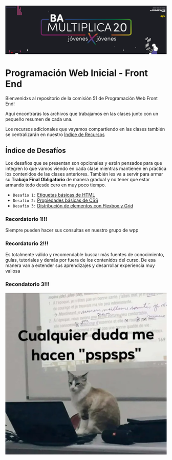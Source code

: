 ![MasterHead](https://github.com/Jebushdd/BAM23_Programacion_Web/blob/source/readme_raiz/banner_bam.png?raw=true)


# Programación Web Inicial - Front End
Bienvenidxs al repositorio de la comisión 51 de Programación Web Front End!

Aquí encontrarás los archivos que trabajamos en las clases junto con un pequeño resumen de cada una.

Los recursos adicionales que vayamos compartiendo en las clases también se centralizarán en nuestro [Índice de Recursos](https://docs.google.com/spreadsheets/d/1qTD-oE0zDPxyS6qPnck0lQj98dDs0wCrl0K7P7tj2hs)

## Índice de Desafíos
Los desafíos que se presentan son opcionales y están pensados para que integren lo que vamos viendo en cada clase mientras mantienen en práctica los contenidos de las clases anteriores. También les va a servir para armar su **Trabajo Final Obligatorio** de manera gradual y no tener que estar armando todo desde cero en muy poco tiempo.

- ```Desafío 1:``` [Etiquetas básicas de HTML](https://github.com/Jebushdd/BAM23_Programacion_Web/tree/main/clase02)
- ```Desafío 2:``` [Propiedades básicas de CSS](https://github.com/Jebushdd/BAM23_Programacion_Web/tree/main/clase04)
- ```Desafío 3:``` [Distribución de elementos con Flexbox y Grid](https://github.com/Jebushdd/BAM23_Programacion_Web/tree/main/clase06)

### Recordatorio 1!!! 
Siempre pueden hacer sus consultas en nuestro grupo de wpp
### Recordatorio 2!!!
Es totalmente válido y recomendable buscar más fuentes de conocimiento, guías, tutoriales y demás por fuera de los contenidos del curso. De esa manera van a extender sus aprendizajes y desarrollar experiencia muy valiosa
### Recondatorio 3!!!
![Cualquier duda me hacen 'pspsps'](https://github.com/Jebushdd/BAM23_Programacion_Web/blob/source/readme_clase_02/michi_dudas.png?raw=true)